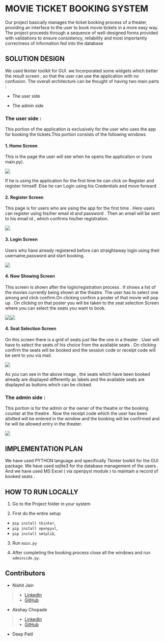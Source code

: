 # MOVIE TICKET BOOKING SYSTEM

Our project basically manages the ticket booking process of a theater,
providing an interface to the user to book movie tickets in a more easy
way. The project proceeds through a sequence of well-designed forms
provided with validations to ensure consistency, reliability and most
importantly correctness of information fed into the database

## SOLUTION DESIGN

We used tkinter toolkit for GUI. we Incorporated some widgets which
better the result screen , so that the user can use the application with
no confusion. The overall architecture can be thought of having two main parts :

-   The user side

-   The admin side

### The user side :

This portion of the application is exclusively for the user who uses the
app for booking the tickets.This portion consists of the following
windows

#### 1.  Home Screen

 This is the page the user will see when he opens the application or
 (runs main.py).

 ![](.//media/image2.png)

If he is using the application for the first time he can click on
Register and register himself. Else he can Login using his Credentials
and move forward

#### 2.  Register Screen

 This page is for users who are using the app for the first time . Here
 users can register using his/her email id and password . Then an email
 will be sent to his email id , which confirms his/her registration.

 ![](.//media/image1.png)

#### 3.  Login Screen

 Users who have already registered before can straightaway login using
 their username,password and start booking.

 ![](.//media/image3.png)

#### 4.  Now Showing Screen

 This screen is shown after the login/registration process . It shows a
 list of the movies currently being shown at the theatre. The user has
 to select one among and click confirm.On clicking confirm a poster of
 that movie will pop up . On clicking on that poster you will be taken
 to the seat selection Screen where you can select the seats you want
 to book.

 ![](.//media/image7.png)![](.//media/image6.png)

#### 4.  Seat Selection Screen

 On this screen there is a grid of seats just like the one in a theater
 . User will have to select the seats of his choice from the available
 seats . On clicking confirm the seats will be booked and the session
 code or receipt code will be sent to you via mail.

![](.//media/image5.png)

As you can see in the above image , the seats which have been booked
already are displayed differently as labels and the available seats are
displayed as buttons which can be clicked.

### The admin side :

This portion is for the admin or the owner of the theatre or the booking
counter at the theatre . Now the receipt code which the user has been
allotted will be entered in the window and the booking will be confirmed
and he will be allowed entry in the theater.

![](.//media/image4.png)

## IMPLEMENTATION PLAN

We have used PYTHON language and specifically Tkinter toolkit for the
GUI package. We have used sqlite3 for the database management of the
users . And we have used MS Excel ( via openpyxl module ) to maintain a
record of booked seats .


## HOW TO RUN LOCALLY 

1. Go to the Project folder in your system

2. First do the entire setup
 - `pip install tkinter`,
 - `pip install openpyxl`,
 - `pip install smtplib`,
 
3. Run `main.py`

4. After completing the booking process close all the windows and run `adminside.py`.


## Contributors

- Nishit Jain 
> - [LinkedIn](www.linkedin.com/in/nishit-jain1)
> - [GitHub](https://github.com/coldkillerr)
- Akshay Chopade
> - [LinkedIn](https://www.linkedin.com/in/akshay-chopade-19307a172)
> - [GitHub](https://github.com/akshay399)

- Deep Patil




   













